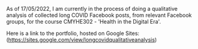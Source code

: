 As of 17/05/2022, I am currently in the process of doing a qualitative analysis of collected long COVID Facebook posts, from relevant Facebook groups, for the course CMYHE302 - 'Health in the Digital Era'.

Here is a link to the portfolio, hosted on Google Sites: (https://sites.google.com/view/longcovidqualitativeanalysis)
